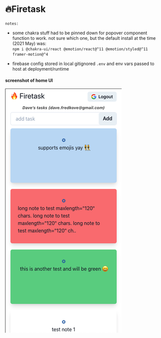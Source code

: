 # 🔥Firetask

`notes:`

- some chakra stuff had to be pinned down for popover component function to work. not sure which one, but the default install at the time (2021 May) was:  
  `npm i @chakra-ui/react @emotion/react@^11 @emotion/styled@^11 framer-motion@^4`

- firebase config stored in local gitignored `.env` and env vars passed to host at deployment/runtime

#### screenshot of home UI

<img src="Screenshot at May 17 08-55-17.png" alt=""/>
